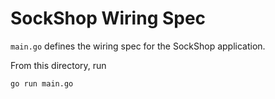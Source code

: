 # SockShop Wiring Spec

`main.go` defines the wiring spec for the SockShop application.

From this directory, run
```
go run main.go
```